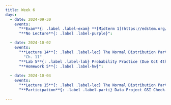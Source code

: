 ```yaml
---
title: Week 6
days:
  - date: 2024-09-30
    events:
      "**Exam**{: .label .label-exam} **[Midterm 1](https://edstem.org/us/courses/63660/discussion/5305113) (Remote)**":
      "**No Lecture**{: .label .label-purple}":

  - date: 2024-10-02
    events:
      "**Lecture 14**{: .label .label-lec} The Normal Distribution Part I ": 
        "Ch. 11"
      "**Lab 5**{: .label .label-lab} Probability Practice (Due Oct 4th)":
      "**Homework 5**{: .label .label-hw}":
      
  - date: 2024-10-04
    events:
      "**Lecture 15**{: .label .label-lec} The Normal Distribution Part II ":
      "**Participation**{: .label .label-parti} Data Project GSI Check-In ":
      
---
```


